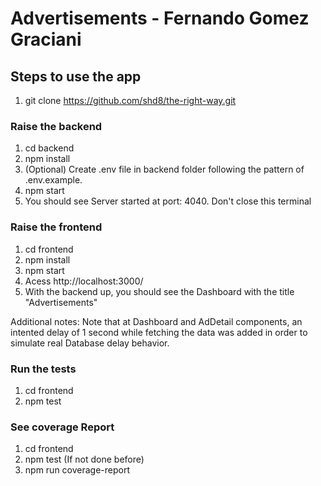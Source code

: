 # Advertisements - Fernando Gomez Graciani

## Steps to use the app

1. git clone https://github.com/shd8/the-right-way.git

### Raise the backend
1. cd backend
2. npm install
3. (Optional) Create .env file in backend folder following the pattern of .env.example.
4. npm start
5. You should see Server started at port: 4040. Don't close this terminal

### Raise the frontend
1. cd frontend
2. npm install
3. npm start
5. Acess http://localhost:3000/
6. With the backend up, you should see the Dashboard with the title "Advertisements"

Additional notes: Note that at Dashboard and AdDetail components, an intented delay of 1 second while fetching the data was added in order to simulate real Database delay behavior.

### Run the tests
1. cd frontend
2. npm test

### See coverage Report
1. cd frontend
2. npm test (If not done before)
3. npm run coverage-report